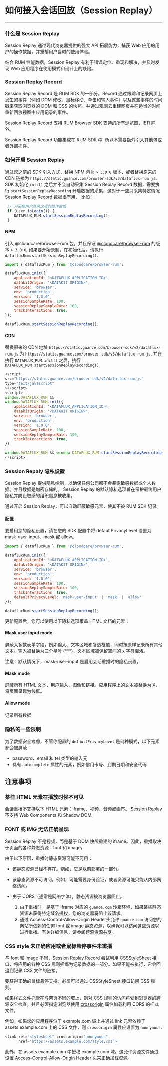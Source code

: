 # 如何接入会话回放（Session Replay）
---

### 什么是 Session Replay

Session Replay 通过现代浏览器提供的强大 API 拓展能力，捕获 Web 应用的用户的操作数据，并重播用户当时的使用体验。

结合 RUM 性能数据，Session Replay 有利于错误定位、重现和解决，并及时发现 Web 应用程序在使用模式和设计上的缺陷。

### Session Replay Record

Session Replay Record 是 RUM SDK 的一部分。Record 通过跟踪和记录网页上发生的事件（例如 DOM 修改、鼠标移动、单击和输入事件）以及这些事件的时间戳来获取浏览器的 DOM 和 CSS 的快照。并通过观测云重建网页并在适当的时间重新回放视图中应用记录的事件。

Session Replay Record 支持 RUM Browser SDK 支持的所有浏览器，IE11 除外。

Session Replay Record 功能集成在 RUM SDK 中, 所以不需要额外引入其他包或者外部插件。

### 如何开启 Session Replay

通过您之前的 SDK 引入方式，替换 NPM 包为 `> 3.0.0` 版本、或者替换原来的 CDN 链接为 `https://static.guance.com/browser-sdk/v3/dataflux-rum.js。` SDK 初始化 `init()` 之后并不会自动采集 Session Replay Record 数据，需要执行 `startSessionReplayRecording` 开启数据的采集，这对于一些只采集特定情况 Session Replay Record 数据很有用， 比如：

```js
 // 只采集用户登录之后的操作数据
 if (user.isLogin()) {
    DATAFLUX_RUM.startSessionReplayRecording();
 }
```

#### NPM

引入 @cloudcare/browser-rum 包，并且保证 [@cloudcare/browser-rum](https://www.npmjs.com/package/@cloudcare/browser-rum) 的版本 `> 3.0.0`, 如果要开始录制，在初始化后，请执行 `datafluxRum.startSessionReplayRecording()`.

```js
import { datafluxRum } from '@cloudcare/browser-rum';

datafluxRum.init({
    applicationId: '<DATAFLUX_APPLICATION_ID>',
    datakitOrigin: '<DATAKIT ORIGIN>',
    service: 'browser',
    env: 'production',
    version: '1.0.0',
    sessionSampleRate: 100,
    sessionReplaySampleRate: 100,
    trackInteractions: true,
});

datafluxRum.startSessionReplayRecording();
```

#### CDN

替换原来的 CDN 地址 `https://static.guance.com/browser-sdk/v2/dataflux-rum.js` 为 `https://static.guance.com/browser-sdk/v3/dataflux-rum.js`, 并在执行  `DATAFLUX_RUM.init()` 之后，执行 `DATAFLUX_RUM.startSessionReplayRecording()`

```js
<script
src="https://static.guance.com/browser-sdk/v2/dataflux-rum.js" 
type="text/javascript"
></script>
<script>
window.DATAFLUX_RUM &&
window.DATAFLUX_RUM.init({
    applicationId: '<DATAFLUX_APPLICATION_ID>',
    datakitOrigin: '<DATAKIT ORIGIN>',
    service: 'browser',
    env: 'production',
    version: '1.0.0',
    sessionSampleRate: 100,
    sessionReplaySampleRate: 100,
    trackInteractions: true,
})

window.DATAFLUX_RUM && window.DATAFLUX_RUM.startSessionReplayRecording()
</script>
```

### Session Repaly 隐私设置

Session Replay 提供隐私控制，以确保任何公司都不会暴露敏感数据或个人数据。并且数据是加密存储的。
Session Replay 的默认隐私选项旨在保护最终用户隐私并防止敏感的组织信息被收集。

通过开启 Session Replay，可以自动屏蔽敏感元素，使其不被 RUM SDK 记录。

#### 配置

要启用您的隐私设置，请在您的 SDK 配置中将 defaultPrivacyLevel 设置为 mask-user-input、mask 或 allow。

```js
import { datafluxRum } from '@cloudcare/browser-rum';

datafluxRum.init({
    applicationId: '<DATAFLUX_APPLICATION_ID>',
    datakitOrigin: '<DATAKIT ORIGIN>',
    service: 'browser',
    env: 'production',
    version: '1.0.0',
    sessionSampleRate: 100,
    sessionReplaySampleRate: 100,
    trackInteractions: true,
    defaultPrivacyLevel: 'mask-user-input' | 'mask' | 'allow'
});

datafluxRum.startSessionReplayRecording();
```

更新配置后，您可以使用以下隐私选项覆盖 HTML 文档的元素：

#### Mask user input mode

屏蔽大多数表单字段，例如输入、文本区域和复选框值，同时按原样记录所有其他文本。输入被替换为三个星号 (***)，文本区域被保留空间的 x 字符混淆。

注意：默认情况下，mask-user-input 是启用会话重播时的隐私设置。

#### Mask mode

屏蔽所有 HTML 文本、用户输入、图像和链接。应用程序上的文本被替换为 X，将页面呈现为线框。

#### Allow mode

记录所有数据

### 隐私的一些限制

为了数据安全考虑，不管你配置的 `defaultPrivacyLevel` 是何种模式，以下元素都会被屏蔽：

- password、email 和 tel 类型的输入元
- 具有 `autocomplete` 属性的元素，例如信用卡号、到期日期和安全代码

## 注意事项

### 某些 HTML 元素在播放时候不可见

会话重播不支持以下 HTML 元素：iframe、视频、音频或画布。 Session Replay 不支持 Web Components 和 Shadow DOM。

###  FONT 或 IMG 无法正确呈现

Session Replay 不是视频，而是基于 DOM 快照重建的 iframe。因此，重播取决于页面的各种静态资源：font 和 image。

由于以下原因，重播时静态资源可能不可用：

- 该静态资源已经不存在。例如，它是以前部署的一部分。
- 该静态资源不可访问。例如，可能需要身份验证，或者资源可能只能从内部网络访问。
- 由于 CORS（通常是网络字体），静态资源被浏览器阻止。

  1. 由于重播时，是基于 iframe 对应的 `guance.com` 沙箱环境，如果某些静态资源未获得特定域名授权，您的浏览器将阻止该请求。
  2. 通过 Access-Control-Allow-Origin Header头允许 `guance.com`  访问您的网站所依赖的任何 font 或 image 静态资源，以确保可以访问这些资源以进行重播。有关详细信息，请参阅[跨源资源共享](https://developer.mozilla.org/en-US/docs/Web)。

### CSS style 未正确应用或者鼠标悬停事件未重播

与 font 和 image 不同，Session Replay Record 尝试利用 [CSSStyleSheet](https://developer.mozilla.org/en-US/docs/Web/API/CSSStyleSheet) 接口，将应用的各种 CSS 规则捆绑为记录数据的一部分。如果不能被执行，它会回退到记录 CSS 文件的链接。

要获得正确的鼠标悬停支持，必须可以通过 CSSStyleSheet 接口访问 CSS 规则。

如果样式文件托管在与网页不同的域上，则对 CSS 规则的访问将受到浏览器的跨源安全检查，并且必须指定浏览器使用 [crossorigin](https://developer.mozilla.org/en-US/docs/Web/HTML/Attributes/crossorigin) 属性加载利用 CORS 的样式文件。


例如，如果您的应用程序位于 example.com 域上并通过 link 元素依赖于 assets.example.com 上的 CSS 文件，则 `crossorigin` 属性应设置为 `anonymous`.
```js
<link rel="stylesheet" crossorigin="anonymous"
      href="https://assets.example.com/style.css”>
```

此外，在 assets.example.com 中授权 example.com 域。这允许资源文件通过设置 [Access-Control-Allow-Origin](https://developer.mozilla.org/en-US/docs/Web/HTTP/Headers/Access-Control-Allow-Origin) Header 头来正确加载资源。